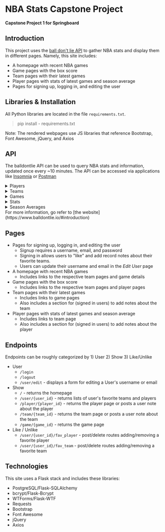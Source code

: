 # NBA Stats Capstone Project
**Capstone Project 1 for Springboard**

## Introduction
This project uses the [ball don't lie API](https://ball-dont-lie.herokuapp.com/) to gather NBA stats and display them in different pages. Namely, this site includes:
- A homepage with recent NBA games
- Game pages with the box score
- Team pages with their latest games
- Player pages with stats of latest games and season average
- Pages for signing up, logging in, and editing the user

## Libraries & Installation
All Python libraries are located in the file `requirements.txt`. 
> pip install - requirements.txt

Note: The rendered webpages use JS libraries that reference Bootstrap, Font Awesome, jQuery, and Axios

## API
The balldontlie API can be used to query NBA stats and information, updated once every ~10 minutes. The API can be accessed via applications like [Insomnia](https://insomnia.rest/) or [Postman](https://www.postman.com/)
<details>
  <summary>Players</summary>
  <strong>GET </strong> https://www.balldontlie.io/api/v1/players</br>
  <img src="https://user-images.githubusercontent.com/33531005/125836556-ddcd47c6-d926-4773-b32c-9256f13e97d7.png">
</details>
<details>
  <summary>Teams</summary>
  <strong>GET </strong> https://www.balldontlie.io/api/v1/teams</br>
  <img src="https://user-images.githubusercontent.com/33531005/125837381-da6f93ed-70c5-4926-96d1-85ec0995ff02.png">
</details>
<details>
  <summary>Games</summary>
  <strong>GET </strong> https://www.balldontlie.io/api/v1/games</br>
  <img src="https://user-images.githubusercontent.com/33531005/125836877-3829e778-3fc9-4cd3-ba1c-e645d1e6942d.png">
</details>
<details>
  <summary>Stats</summary>
  <strong>GET </strong> https://www.balldontlie.io/api/v1/stats</br>
  <img src="https://user-images.githubusercontent.com/33531005/125837145-f84ec997-1435-497f-b980-cf1ffcec1840.png">
</details>
<details>
  <summary>Season Averages</summary>
  <strong>GET </strong> https://www.balldontlie.io/api/v1/season_averages</br>
  <img src="https://user-images.githubusercontent.com/33531005/125837229-1dae8691-75c8-4447-af0e-05280261ac8c.png">
</details>
For more information, go refer to [the website](https://www.balldontlie.io/#introduction)

## Pages
- Pages for signing up, logging in, and editing the user
    - Signup requires a username, email, and password
    - Signing in allows users to "like" and add record notes about their favorite teams.
    - Users can update their username and email in the *Edit User* page
- A homepage with recent NBA games
    - Includes links to the respective team pages and game details
- Game pages with the box score
    - Includes links to the respective team pages and player pages
- Team pages with their latest games
    - Includes links to game pages
    - Also includes a section for (signed in users) to add notes about the team
- Player pages with stats of latest games and season average
    - Includes links to team page
    - Also includes a section for (signed in users) to add notes about the player

## Endpoints
Endpoints can be roughly categorized by 1) User 2) Show 3) Like/Unlike
- User
    -  `/login`
    -  `/logout`
    -  `/user/edit` - displays a form for editing a User's username or email
- Show
    -  `/` - returns the homepage
    -  `/user/{user_id}` - returns lists of user's favorite teams and players
    -  `/player/{player_id}` - returns the player page or posts a user note about the player
    -  `/team/{team_id}` - returns the team page or posts a user note about the team
    -  `/game/{game_id}` - returns the game page
- Like / Unlike
    -  `/user/{user_id}/fav_player` - post/delete routes adding/removing a favorite player
    -  `/user/{user_id}/fav_team` - post/delete routes adding/removing a favorite team

## Technologies
This site uses a Flask stack and includes these libraries:
- PostgreSQL/Flask-SQLAlchemy
- bcrypt/Flask-Bcrypt
- WTForms/Flask-WTF
- Requests
- Bootstrap
- Font Awesome
- jQuery
- Axios
